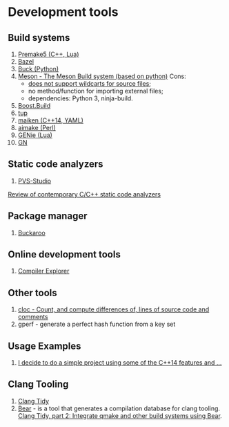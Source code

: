 # Development tools

## Build systems

1. [Premake5 (C++, Lua)](https://github.com/premake/premake-core)
2. [Bazel](https://github.com/bazelbuild/bazel)
3. [Buck (Python)](https://buckbuild.com)
4. [Meson - The Meson Build system (based on python)](http://mesonbuild.com/)
   Cons:
   * [does not support wildcarts for source files](http://mesonbuild.com/FAQ.html);
   * no method/function for importing external files;
   * dependencies: Python 3, ninja-build.
5. [Boost.Build](http://www.boost.org/build/)
6. [tup](http://gittup.org/tup/)
7. [maiken (C++14, YAML)](https://github.com/Dekken/maiken)
8. [aimake (Perl)](https://github.com/aaashun/aimake)
9. [GENie (Lua)](https://github.com/bkaradzic/GENie)
10. [GN](https://chromium.googlesource.com/chromium/src/+/master/tools/gn/README.md)

## Static code analyzers

1. [PVS-Studio](https://www.viva64.com/en/pvs-studio/)

[Review of contemporary C/C++ static code analyzers](https://hownot2code.com/2017/06/29/review-of-contemporary-cc-static-code-analyzers/)

## Package manager

1. [Buckaroo](http://buckaroo.pm/)

## Online development tools

1. [Compiler Explorer](https://gcc.godbolt.org/)

## Other tools

1. [cloc - Count, and compute differences of, lines of source code and comments](http://cloc.sourceforge.net)
2. gperf - generate a perfect hash function from a key set

## Usage Examples

1. [I decide to do a simple project using some of the C++14 features and ...](https://juan-medina.com/2017/07/01/moderncppci/)

## Clang Tooling

1. [Clang Tidy]()
2. [Bear](https://github.com/rizsotto/Bear) - is a tool that generates a compilation database for clang tooling.  
   [Clang Tidy, part 2: Integrate qmake and other build systems using Bear](https://www.kdab.com/clang-tidy-part-2-integrate-qmake-and-other-build-systems-using-bear/).

